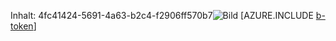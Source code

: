 Inhalt: 4fc41424-5691-4a63-b2c4-f2906ff570b7![Bild](22419273-938a-4670-a793-2805f98b9cc4.png)
[AZURE.INCLUDE [b-token](8fbfd099-342e-41e2-930b-fcb3e912e252.md)]
